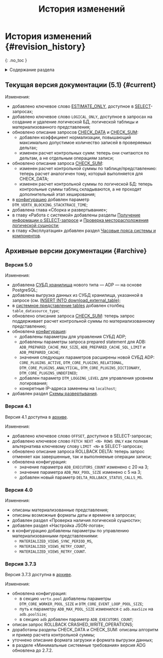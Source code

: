 ﻿---
layout: default
title: История изменений
nav_order: 7
has_children: false
---

# История изменений {#revision_history}
{: .no_toc }

<details markdown="block">
  <summary>
    Содержание раздела
  </summary>
  {: .text-delta }
1. TOC
{:toc}
</details>

## Текущая версия документации (5.1) {#current}

Изменения:
* добавлено ключевое слово [ESTIMATE_ONLY](../reference/sql_plus_requests/SELECT/SELECT.md#estimate), 
  доступное в [SELECT](../reference/sql_plus_requests/SELECT/SELECT.md)-запросах;
* добавлено ключевое слово `LOGICAL_ONLY`, доступное в запросах на создание и удаление логической БД, 
  логической таблицы и материализованного представления;
* обновлено описание запросов [CHECK_DATA](../reference/sql_plus_requests/CHECK_DATA/CHECK_DATA.md) и
  [CHECK_SUM](../reference/sql_plus_requests/CHECK_SUM/CHECK_SUM.md): 
  * добавлен коэффициент нормализации, повышающий максимально допустимое количество записей в
    проверяемых дельтах;
  * изменен расчет контрольных сумм: теперь они считаются по дельтам, а не отдельным операциям записи; 
* обновлено описание запроса [CHECK_SUM](../reference/sql_plus_requests/CHECK_SUM/CHECK_SUM.md):
  * изменен расчет контрольной суммы по таблице/представлению: теперь расчет аналогичен тому, который 
    выполняется для CHECK_DATA;
  * изменен расчет контрольной суммы по логической БД: теперь контрольные суммы таблиц складываются, 
    а не проходят дополнительный этап хеширования;
* в [конфигурацию](../maintenance/configuration/configuration.md) добавлен параметр 
  `DTM_VERTX_BLOCKING_STACKTRACE_TIME`;
* добавлена глава «Сборка и развертывание»;
* в главу «Работа с системой» добавлены разделы 
  [Получение информации о SELECT-запросе](../working_with_system/other_features/query_estimation/query_estimation.md) и 
  [Проверка месторасположения логической сущности](../working_with_system/other_features/datasource_check/datasource_check.md);
* в главу «Эксплуатация» добавлен раздел [Часовые пояса системы и компонентов](../maintenance/time_zones/time_zones.md).
  
## Архивные версии документации {#archive}

### Версия 5.0

Изменения:
* добавлена [СУБД хранилища](../introduction/supported_DBMS/supported_DBMS.md) нового типа — ADP —
  на основе PostgreSQL;
* добавлена выгрузка данных из СУБД хранилища, указанной в запросе
  (см. [INSERT INTO download_external_table](../reference/sql_plus_requests/INSERT_INTO_download_external_table/INSERT_INTO_download_external_table.md));
* в [системное представление tables](../reference/system_views/system_views.md#tables) добавлен столбец
  `table_datasource_type`;
* обновлено описание запроса [CHECK_SUM](../reference/sql_plus_requests/CHECK_SUM/CHECK_SUM.md): теперь запрос
  поддерживает расчет контрольной суммы по материализованному представлению;
* обновлена [конфигурация](../maintenance/configuration/configuration.md):
  * добавлены параметры для управления СУБД ADP;
  * добавлены параметры запроса prepared statement для ADB: `ADB_PREPARED_CACHE_MAX_SIZE`, `ADB_PREPARED_CACHE_SQL_LIMIT`
    и `ADB_PREPARED_CACHE`;
  * значения следующих параметров расширены новой СУБД ADP: `CORE_PLUGINS_ACTIVE`, `DTM_CORE_PLUGINS_RELATIONAL`,
    `DTM_CORE_PLUGINS_ANALYTICAL`, `DTM_CORE_PLUGINS_DICTIONARY`, `DTM_CORE_PLUGINS_UNDEFINED`;
  * добавлен параметр `DTM_LOGGING_LEVEL` для управления уровнем логирования;
  * конкретные IP-адреса заменены на `localhost`;
* добавлен раздел [Схемы развертывания](../maintenance/deployment_diagrams/deployment_diagrams.md).

### Версия 4.1

Версия 4.1 доступна в [архиве](https://arenadata.github.io/docs_prostore_archive/v4-1-0/).

Изменения:
* добавлено ключевое слово `OFFSET`, доступное в SELECT-запросах;
* добавлено ключевое слово `FETCH NEXT <N> ROWS ONLY` как полная альтернатива ключевому слову `LIMIT <N>`
  в SELECT-запросах;
* обновлено описание запроса ROLLBACK DELTA: теперь запрос отменяет как завершенные, так и выполняемые операции записи;
* обновлена конфигурация:
  * значение параметра `ADB_EXECUTORS_COUNT` изменено с 20 на 3;
  * значение параметра `ADB_MAX_POOL_SIZE` изменено с 5 на 3;
  * добавлен новый параметр `DELTA_ROLLBACK_STATUS_CALLS_MS`.

### Версия 4.0

Изменения:
* описаны материализованные представления;
* описаны возможные форматы даты и времени в запросах;
* добавлен раздел «Проверка наличия логической сущности»;
* добавлен раздел «Настройка JSON-логов»;
* в конфигурацию добавлены параметры по управлению материализованными представлениями:
  * `MATERIALIZED_VIEWS_SYNC_PERIOD_MS`,
  * `MATERIALIZED_VIEWS_RETRY_COUNT`,
  * `MATERIALIZED_VIEWS_RETRY_COUNT`.

### Версия 3.7.3

Версия 3.7.3 доступна в [архиве](https://arenadata.github.io/docs_prostore_archive/v3-7-3/).

Изменения:
* обновлена конфигурация:
  * в секцию `vertx.pool` добавлены параметры `DTM_CORE_WORKER_POOL_SIZE` и `DTM_CORE_EVENT_LOOP_POOL_SIZE`;
  * путь к параметру `ADB_MAX_POOL_SIZE` изменился с `adb.maxSize` на `adb.poolSize`;
  * в секцию `adb` добавлен параметр `ADB_EXECUTORS_COUNT`;
* описан запрос ROLLBACK CRASHED_WRITE_OPERATIONS;
* доработаны разделы CHECK_DATA и CHECK_SUM: описаны алгоритм и пример расчета контрольной суммы;
* уточнено описание формата загрузки и формата выгрузки данных;
* в разделе «Минимальные системные требования» версия ADG обновлена до 2.7.2.